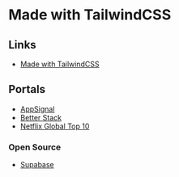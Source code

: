 # Made with TailwindCSS

<!--
https://github.com/search?q=path%3Aapps+path%3Apackage.json+content%3Atailwindcss&type=code
-->

## Links

- [Made with TailwindCSS](https://madewithtailwindcss.com)

## Portals

- [AppSignal](https://appsignal.com)
- [Better Stack](https://betterstack.com)
- [Netflix Global Top 10](https://netflix.com/tudum/top10)

<!--
https://app.greenhouse.io/users/sign_in
https://console.qovery.com/onboarding/project

https://omise.co
https://unikorns.agency
-->

<!--
https://ui8.net/ui8/products/brainwave-ai-ui-design-kit
https://ui8.net/ui8/products/synapse-ai-ui-kit
-->

### Open Source

- [Supabase](https://supabase.com)

<!--
404

https://phpsandbox.io/test
https://kentcdodds.com/test1
https://liveblocks.io/test
https://coastpay.com/test
https://infisical.com/test

Help Center

https://chatwoot.com/help-center

Search

https://himalayas.app/jobs

Profile

https://himalayas.app/companies/coinbase
https://toolfinder.co/tools/evernote

Login

https://app.prefect.cloud/auth/login
https://app.boords.com/login
https://app.writesonic.com/signup
https://supabase.com/dashboard/sign-in
https://auth.liveblocks.io/login
https://app.sprig.com/login
https://metafy.gg/auth/account/create
https://app.logsnag.com/auth/sign-in
https://cloud.tailwarden.com/sign-in
https://auth.planetscale.com/sign-in

Pricing

https://raster.app/pricing

Placeholder

https://metafy.gg/account/library

Dashboard

https://app.golaunchpad.com/consumer/account
https://app.plane.so
https://app.logsnag.com/dashboard
https://cloud.tailwarden.com
https://liveblocks.io/dashboard
https://planetfall.io/brunowego/endpoints
https://railway.app/dashboard
https://app.frigade.com
https://app.attio.com
https://supabase.com/dashboard
https://highstorm.app/overview
https://helicone.ai/dashboard
https://resend.com/overview
https://app.airplane.dev
https://app.planetscale.com/settings/account
https://himalayas.app/recruit/details
https://productlane.com/insights

Event

https://maven.com/maven-engineering/startup-engineering
https://apps.shopify.com/instafeed

Company

https://wellfound.com/company/prosper-marketplace-3
https://himalayas.app/companies/hustlewing/tech-stack

Settings

https://himalayas.app/recruit/details
https://resend.com/settings
https://railway.app/account
https://cloud.tailwarden.com/workspace/settings/
https://app.plane.so/splendal/me/profile

Roadmap

https://app.plane.so
https://regels.overheid.nl/roadmap
https://spacedrive.com/roadmap
https://feltlabs.ai
https://qwiz.party
https://helicone.ai/roadmap
https://qwiz.party (mantine)

Onboarding

https://fi.co/join
https://auth.featurebase.app/register
https://mis.fans
https://proofserve.com/get-started
https://app.attio.com/welcome/workspace-details
https://app.formbricks.com/onboarding
https://app.techfx.com.br/onboarding/partner
https://app.boords.com/welcome

Blog

https://datocms.com/blog/how-to-generate-typescript-types-from-graphql

Footer

https://humanloop.com
https://web-website.vercel.app

Code

https://auth.planetscale.com/oauth/device?user_code=NS8EY1DU
-->
